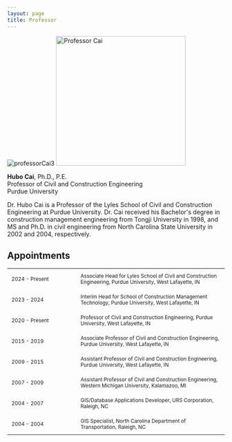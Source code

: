 ```yaml
---
layout: page
title: Professor
---
```


![professorCai3](https://github.com/user-attachments/assets/7ae5f8de-a4fd-4d98-ac29-bad06edb5f8a)
<img src="https://github.com/user-attachments/assets/7ae5f8de-a4fd-4d98-ac29-bad06edb5f8a" alt="Professor Cai" width="300">

**Hubo Cai**, Ph.D., P.E.<br>
Professor of Civil and Construction Engineering<br>
​Purdue University<br>

Dr. Hubo Cai is a Professor of the Lyles School of Civil and Construction Engineering at Purdue University. Dr. Cai received his Bachelor's degree in construction management engineering from Tongji University in 1998, and MS and Ph.D. in civil engineering from North Carolina State University in 2002 and 2004, respectively.<br>

## Appointments

<table style="border-collapse: collapse; width: 100%; font-size: smaller;">
  <tr style="border: none;">
    <td style="border: none; padding: 10px; width: 140px;">2024 - Present</td>
    <td style="border: none; padding: 10px;">Associate Head for Lyles School of Civil and Construction Engineering, Purdue University, West Lafayette, IN</td>
  </tr>
  <tr style="border: none;">
    <td style="border: none; padding: 10px; width: 140px;">2023 - 2024</td>
    <td style="border: none; padding: 10px;">Interim Head for School of Construction Management Technology, Purdue University, West Lafayette, IN</td>
  </tr>
  <tr style="border: none;">
    <td style="border: none; padding: 10px; width: 140px;">2020 - Present</td>
    <td style="border: none; padding: 10px;">Professor of Civil and Construction Engineering, Purdue University, West Lafayette, IN</td>
  </tr>
  <tr style="border: none;">
    <td style="border: none; padding: 10px; width: 140px;">2015 - 2019</td>
    <td style="border: none; padding: 10px;">Associate Professor of Civil and Construction Engineering, Purdue University, West Lafayette, IN</td>
  </tr>
  <tr style="border: none;">
    <td style="border: none; padding: 10px; width: 140px;">2009 - 2015</td>
    <td style="border: none; padding: 10px;">Assistant Professor of Civil and Construction Engineering, Purdue University, West Lafayette, IN</td>
  </tr>
  <tr style="border: none;">
    <td style="border: none; padding: 10px; width: 140px;">2007 - 2009</td>
    <td style="border: none; padding: 10px;">Assistant Professor of Civil and Construction Engineering, Western Michigan University, Kalamazoo, MI</td>
  </tr>
  <tr style="border: none;">
    <td style="border: none; padding: 10px; width: 140px;">2004 - 2007</td>
    <td style="border: none; padding: 10px;">GIS/Database Applications Developer, URS Corporation, Raleigh, NC</td>
  </tr>
  <tr style="border: none;">
    <td style="border: none; padding: 10px; width: 140px;">2004 - 2004</td>
    <td style="border: none; padding: 10px;">GIS Specialist, North Carolina Department of Transportation, Raleigh, NC</td>
  </tr>
</table>

